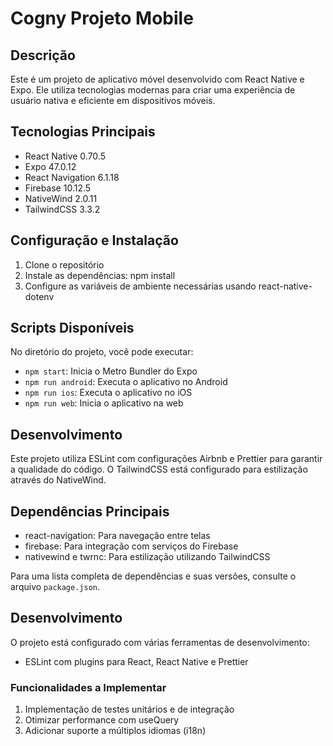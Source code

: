 # Cogny Projeto Mobile

## Descrição
Este é um projeto de aplicativo móvel desenvolvido com React Native e Expo. Ele utiliza tecnologias modernas para criar uma experiência de usuário nativa e eficiente em dispositivos móveis.

## Tecnologias Principais
- React Native 0.70.5
- Expo 47.0.12
- React Navigation 6.1.18
- Firebase 10.12.5
- NativeWind 2.0.11
- TailwindCSS 3.3.2

## Configuração e Instalação
1. Clone o repositório
2. Instale as dependências: npm install
3. Configure as variáveis de ambiente necessárias usando react-native-dotenv

## Scripts Disponíveis
No diretório do projeto, você pode executar:

- `npm start`: Inicia o Metro Bundler do Expo
- `npm run android`: Executa o aplicativo no Android
- `npm run ios`: Executa o aplicativo no iOS
- `npm run web`: Inicia o aplicativo na web

## Desenvolvimento
Este projeto utiliza ESLint com configurações Airbnb e Prettier para garantir a qualidade do código. O TailwindCSS está configurado para estilização através do NativeWind.

## Dependências Principais
- react-navigation: Para navegação entre telas
- firebase: Para integração com serviços do Firebase
- nativewind e twrnc: Para estilização utilizando TailwindCSS

Para uma lista completa de dependências e suas versões, consulte o arquivo `package.json`.

## Desenvolvimento
O projeto está configurado com várias ferramentas de desenvolvimento:
- ESLint com plugins para React, React Native e Prettier

### Funcionalidades a Implementar
1. Implementação de testes unitários e de integração
2. Otimizar performance com useQuery
3. Adicionar suporte a múltiplos idiomas (i18n)